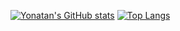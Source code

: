 [![Yonatan's GitHub stats](https://github-readme-stats.vercel.app/api?username=yonatan895)](https://github.com/yonatan895/github-readme-stats)
[![Top Langs](https://github-readme-stats.vercel.app/api/top-langs/?username=yonatan895)](https://github.com/yonatan895/github-readme-stats)
